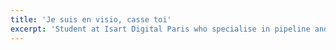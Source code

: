 ```yaml
---
title: 'Je suis en visio, casse toi'
excerpt: 'Student at Isart Digital Paris who specialise in pipeline and R&D'
---
```

